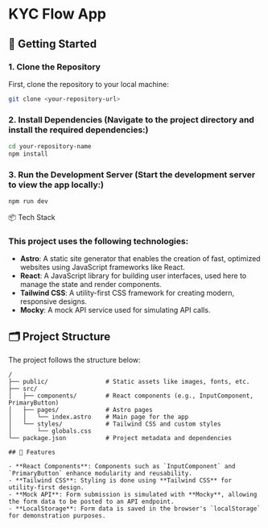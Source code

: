 # KYC Flow App


## 🚀 Getting Started

### 1. Clone the Repository

First, clone the repository to your local machine:

```sh
git clone <your-repository-url>


```
### 2. Install Dependencies (Navigate to the project directory and install the required dependencies:)
```sh
cd your-repository-name
npm install
```

### 3.  Run the Development Server (Start the development server to view the app locally:)
```sh
npm run dev
```




📦 Tech Stack
### This project uses the following technologies:

- **Astro**: A static site generator that enables the creation of fast, optimized websites using JavaScript frameworks like React.  
- **React**: A JavaScript library for building user interfaces, used here to manage the state and render components.  
- **Tailwind CSS**: A utility-first CSS framework for creating modern, responsive designs.  
- **Mocky**: A mock API service used for simulating API calls.


## 🗂️ Project Structure

The project follows the structure below:

```plaintext
/
├── public/                # Static assets like images, fonts, etc.
├── src/
│   ├── components/        # React components (e.g., InputComponent, PrimaryButton)
│   ├── pages/             # Astro pages
│   │   └── index.astro    # Main page for the app
│   └── styles/            # Tailwind CSS and custom styles
│       └── globals.css
└── package.json           # Project metadata and dependencies

## 📑 Features

- **React Components**: Components such as `InputComponent` and `PrimaryButton` enhance modularity and reusability.
- **Tailwind CSS**: Styling is done using **Tailwind CSS** for utility-first design.
- **Mock API**: Form submission is simulated with **Mocky**, allowing the form data to be posted to an API endpoint.
- **LocalStorage**: Form data is saved in the browser's `localStorage` for demonstration purposes.




